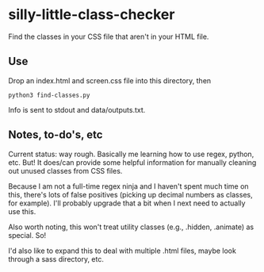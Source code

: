 # silly-little-class-checker
Find the classes in your CSS file that aren't in your HTML file.

## Use
Drop an index.html and screen.css file into this directory, then

```
python3 find-classes.py
```

Info is sent to stdout and data/outputs.txt.

## Notes, to-do's, etc
Current status: way rough. Basically me learning how to use regex, python, etc. But! It does/can provide some helpful information for manually cleaning out unused classes from CSS files.

Because I am not a full-time regex ninja and I haven't spent much time on this, there's lots of false positives (picking up decimal numbers as classes, for example). I'll probably upgrade that a bit when I next need to actually use this.

Also worth noting, this won't treat utility classes (e.g., .hidden, .animate) as special. So!

I'd also like to expand this to deal with multiple .html files, maybe look through a sass directory, etc.
